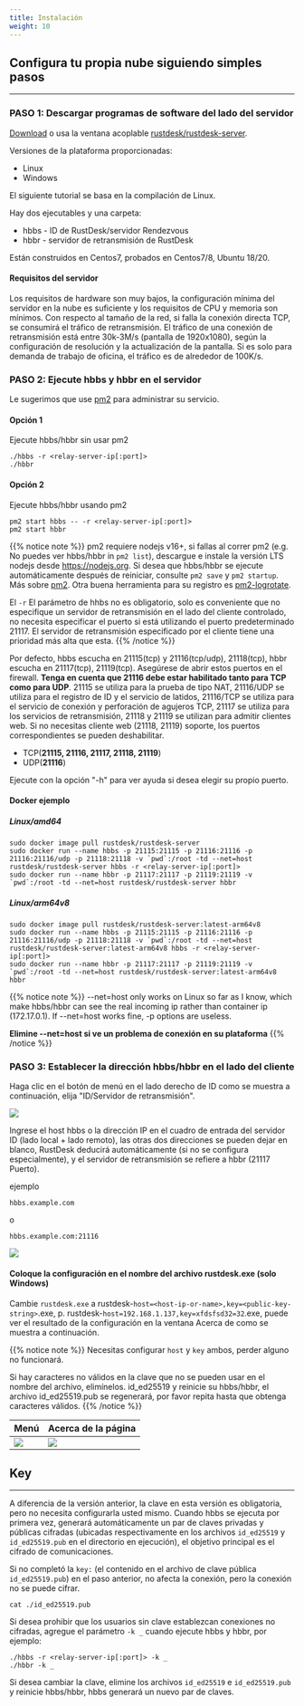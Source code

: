 ```yaml
---
title: Instalación 
weight: 10
---
```


## Configura tu propia nube siguiendo simples pasos
-----------

### PASO 1: Descargar programas de software del lado del servidor

[Download](https://github.com/rustdesk/rustdesk-server/) o usa la ventana acoplable [rustdesk/rustdesk-server](https://hub.docker.com/r/rustdesk/rustdesk-server/tags).

Versiones de la plataforma proporcionadas:
   - Linux
   - Windows

El siguiente tutorial se basa en la compilación de Linux.

Hay dos ejecutables y una carpeta:
   - hbbs - ID de RustDesk/servidor Rendezvous
   - hbbr - servidor de retransmisión de RustDesk

Están construidos en Centos7, probados en Centos7/8, Ubuntu 18/20.

#### Requisitos del servidor
Los requisitos de hardware son muy bajos, la configuración mínima del servidor en la nube es suficiente y los requisitos de CPU y memoria son mínimos. Con respecto al tamaño de la red, si falla la conexión directa TCP, se consumirá el tráfico de retransmisión. El tráfico de una conexión de retransmisión está entre 30k-3M/s (pantalla de 1920x1080), según la configuración de resolución y la actualización de la pantalla. Si es solo para demanda de trabajo de oficina, el tráfico es de alrededor de 100K/s.


### PASO 2: Ejecute hbbs y hbbr en el servidor

Le sugerimos que use [pm2](https://pm2.keymetrics.io/) para administrar su servicio.

#### Opción 1
Ejecute hbbs/hbbr sin usar pm2

```
./hbbs -r <relay-server-ip[:port]> 
./hbbr 
```

#### Opción 2
Ejecute hbbs/hbbr usando pm2

```
pm2 start hbbs -- -r <relay-server-ip[:port]> 
pm2 start hbbr 
```

<a name="demo"></a>
{{% notice note %}}
pm2 requiere nodejs v16+, si fallas al correr pm2 (e.g. No puedes ver hbbs/hbbr in `pm2 list`), descargue e instale la versión LTS nodejs desde https://nodejs.org. Si desea que hbbs/hbbr se ejecute automáticamente después de reiniciar, consulte `pm2 save` y `pm2 startup`. Más sobre [pm2](https://pm2.keymetrics.io/docs/usage/quick-start/). Otra buena herramienta para su registro es [pm2-logrotate](https://github.com/keymetrics/pm2-logrotate).

El `-r` El parámetro de hhbs no es obligatorio, solo es conveniente que no especifique un servidor de retransmisión en el lado del cliente controlado, no necesita especificar el puerto si está utilizando el puerto predeterminado 21117. El servidor de retransmisión especificado por el cliente tiene una prioridad más alta que esta.
{{% /notice %}}

Por defecto, hbbs escucha en 21115(tcp) y 21116(tcp/udp), 21118(tcp), hbbr escucha en 21117(tcp), 21119(tcp). Asegúrese de abrir estos puertos en el firewall. **Tenga en cuenta que 21116 debe estar habilitado tanto para TCP como para UDP**. 21115 se utiliza para la prueba de tipo NAT, 21116/UDP se utiliza para el registro de ID y el servicio de latidos, 21116/TCP se utiliza para el servicio de conexión y perforación de agujeros TCP, 21117 se utiliza para los servicios de retransmisión, 21118 y 21119 se utilizan para admitir clientes web. Si no necesitas cliente web (21118, 21119) soporte, los puertos correspondientes se pueden deshabilitar.

- TCP(**21115, 21116, 21117, 21118, 21119**)
- UDP(**21116**)

Ejecute con la opción "-h" para ver ayuda si desea elegir su propio puerto.

#### Docker ejemplo

##### Linux/amd64
```
sudo docker image pull rustdesk/rustdesk-server
sudo docker run --name hbbs -p 21115:21115 -p 21116:21116 -p 21116:21116/udp -p 21118:21118 -v `pwd`:/root -td --net=host rustdesk/rustdesk-server hbbs -r <relay-server-ip[:port]> 
sudo docker run --name hbbr -p 21117:21117 -p 21119:21119 -v `pwd`:/root -td --net=host rustdesk/rustdesk-server hbbr 
```

##### Linux/arm64v8
```
sudo docker image pull rustdesk/rustdesk-server:latest-arm64v8
sudo docker run --name hbbs -p 21115:21115 -p 21116:21116 -p 21116:21116/udp -p 21118:21118 -v `pwd`:/root -td --net=host rustdesk/rustdesk-server:latest-arm64v8 hbbs -r <relay-server-ip[:port]> 
sudo docker run --name hbbr -p 21117:21117 -p 21119:21119 -v `pwd`:/root -td --net=host rustdesk/rustdesk-server:latest-arm64v8 hbbr 
```

<a name="net-host"></a>

{{% notice note %}}
--net=host only works on Linux so far as I know, which make hbbs/hbbr can see the real incoming ip rather than container ip (172.17.0.1).
If --net=host works fine, -p options are useless.

**Elimine --net=host si ve un problema de conexión en su plataforma**
{{% /notice %}}


### PASO 3: Establecer la dirección hbbs/hbbr en el lado del cliente

Haga clic en el botón de menú en el lado derecho de ID como se muestra a continuación, elija "ID/Servidor de retransmisión".

![](/docs/en/self-host/install/images/server-set-menu.png)

Ingrese el host hbbs o la dirección IP en el cuadro de entrada del servidor ID (lado local + lado remoto), las otras dos direcciones se pueden dejar en blanco, RustDesk deducirá automáticamente (si no se configura especialmente), y el servidor de retransmisión se refiere a hbbr (21117 Puerto).

ejemplo

```
hbbs.example.com
```

o

```
hbbs.example.com:21116
```

![](/docs/en/self-host/install/images/server-set-window.png)

#### Coloque la configuración en el nombre del archivo rustdesk.exe (solo Windows)

Cambie `rustdesk.exe` a rustdesk-`host=<host-ip-or-name>,key=<public-key-string>`.exe, p. rustdesk-`host=192.168.1.137,key=xfdsfsd32=32`.exe, puede ver el resultado de la configuración en la ventana Acerca de como se muestra a continuación.

<a name="invalidchar"></a>
{{% notice note %}}
Necesitas configurar `host` y `key` ambos, perder alguno no funcionará.

Si hay caracteres no válidos en la clave que no se pueden usar en el nombre del archivo, elimínelos.
id_ed25519 y reinicie su hbbs/hbbr, el archivo id_ed25519.pub se regenerará, por favor
repita hasta que obtenga caracteres válidos.
{{% /notice %}}

| Menú | Acerca de la página |
| -- | -- |
![](/docs/en/self-host/install/images/aboutmenu.png) | ![](/docs/en/self-host/install/images/lic.png) |

## Key
-----------
A diferencia de la versión anterior, la clave en esta versión es obligatoria, pero no necesita configurarla usted mismo. Cuando hbbs se ejecuta por primera vez, generará automáticamente un par de claves privadas y públicas cifradas (ubicadas respectivamente en los archivos `id_ed25519` y `id_ed25519.pub` en el directorio en ejecución), el objetivo principal es el cifrado de comunicaciones.

Si no completó la `key:` (el contenido en el archivo de clave pública `id_ed25519.pub`) en el paso anterior, no afecta la conexión, pero la conexión no se puede cifrar.

````
cat ./id_ed25519.pub
````

Si desea prohibir que los usuarios sin clave establezcan conexiones no cifradas, agregue el parámetro `-k _` cuando ejecute hbbs y hbbr, por ejemplo:

````
./hbbs -r <relay-server-ip[:port]> -k _
./hbbr -k _
````

Si desea cambiar la clave, elimine los archivos `id_ed25519` e `id_ed25519.pub` y reinicie hbbs/hbbr, hbbs generará un nuevo par de claves.
